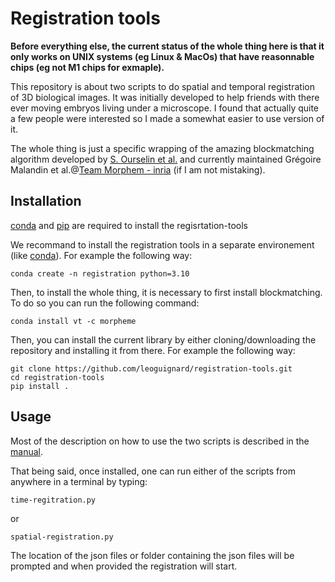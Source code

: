 # Registration tools

__Before everything else, the current status of the whole thing here is that it only works on UNIX systems (eg Linux & MacOs) that have reasonnable chips (eg not M1 chips for exmaple).__

This repository is about two scripts to do spatial and temporal registration of 3D biological images. It was initially developed to help friends with there ever moving embryos living under a microscope. I found that actually quite a few people were interested so I made a somewhat easier to use version of it.

The whole thing is just a specific wrapping of the amazing blockmatching algorithm developed by [S. Ourselin et al.] and currently maintained Grégoire Malandin et al.@[Team Morphem - inria] (if I am not mistaking).

## Installation

[conda] and [pip] are required to install the regisrtation-tools

We recommand to install the registration tools in a separate environement (like [conda]). For example the following way:

    conda create -n registration python=3.10

Then, to install the whole thing, it is necessary to first install blockmatching. To do so you can run the following command:
    
    conda install vt -c morpheme

Then, you can install the current library by either cloning/downloading the repository and installing it from there. For example the following way:

    git clone https://github.com/leoguignard/registration-tools.git
    cd registration-tools
    pip install .

## Usage

Most of the description on how to use the two scripts is described in the [manual].

That being said, once installed, one can run either of the scripts from anywhere in a terminal by typing:

    time-regitration.py

or

    spatial-registration.py

The location of the json files or folder containing the json files will be prompted and when provided the registration will start.

[S. Ourselin et al.]: http://www-sop.inria.fr/asclepios/Publications/Gregoire.Malandain/ourselin-miccai-2000.pdf
<!-- [Grégoire Malandin et al.]: https://gitlab.inria.fr/morpheme/vt -->
<!-- [morphem gitlab]: https://gitlab.inria.fr/morpheme/vt -->
[Team Morphem - inria]: https://team.inria.fr/morpheme/
[conda]: https://conda.io/projects/conda/en/latest/user-guide/install/index.html
[pip]: https://pypi.org/project/pip/
[manual]: https://github.com/leoguignard/registration-tools/blob/master/User-manual/user-manual.pdf